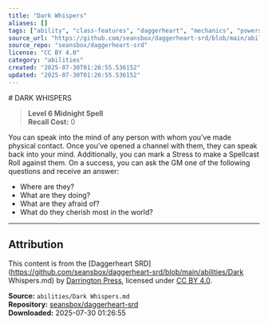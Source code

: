 ```yaml
---
title: "Dark Whispers"
aliases: []
tags: ["ability", "class-features", "daggerheart", "mechanics", "powers", "reference", "srd", "ttrpg"]
source_url: "https://github.com/seansbox/daggerheart-srd/blob/main/abilities/Dark Whispers.md"
source_repo: "seansbox/daggerheart-srd"
license: "CC BY 4.0"
category: "abilities"
created: "2025-07-30T01:26:55.536152"
updated: "2025-07-30T01:26:55.536152"
---
```


﻿# DARK WHISPERS

> **Level 6 Midnight Spell**  
> **Recall Cost:** 0

You can speak into the mind of any person with whom you’ve made physical contact. Once you’ve opened a channel with them, they can speak back into your mind. Additionally, you can mark a Stress to make a Spellcast Roll against them. On a success, you can ask the GM one of the following questions and receive an answer:

- Where are they?
- What are they doing?
- What are they afraid of?
- What do they cherish most in the world?

---

## Attribution

This content is from the [Daggerheart SRD](https://github.com/seansbox/daggerheart-srd/blob/main/abilities/Dark Whispers.md) by [Darrington Press](https://darringtonpress.com/), licensed under [CC BY 4.0](https://creativecommons.org/licenses/by/4.0/).

**Source:** `abilities/Dark Whispers.md`  
**Repository:** [seansbox/daggerheart-srd](https://github.com/seansbox/daggerheart-srd)  
**Downloaded:** 2025-07-30 01:26:55

